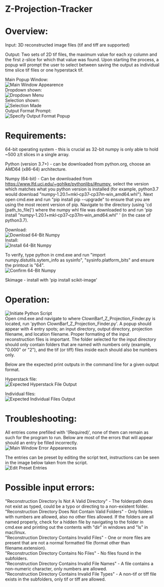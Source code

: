 # Z-Projection-Tracker

# Overview:  
  Input: 3D reconstructed image files (tif and tiff are supported)  
    
  Output: Two sets of 2D tif files, the maximum value for each xy column and the first z-slice for which that value was found.  Upon starting the process, a popup will prompt the user to select between saving the output as individual time slice tif files or one hyperstack tif.  
    
  Main Popup Window:   
    ![](Readme_Help_Images/Main_Popup_Appearence.PNG?raw=true "Main Window Appearence")  
  Dropdown shown:  
     ![](Readme_Help_Images/Main_Popup_Appearance_Dropdown.PNG?raw=true "Dropdown Menu")  
  Selection shown:  
    ![](Readme_Help_Images/Main_Popup_Appearence_With_Selection.PNG?raw=true "Selection Made")  
  Output Format Prompt:  
    ![](Readme_Help_Images/Output_Format_Selection_Popup.PNG?raw=true "Specify Output Format Popup")


# Requirements:  
  64-bit operating system - this is crucial as 32-bit numpy is only able to hold ~500 z/t slices in a single array.
    
  Python (version 3.7+) - can be downloaded from python.org, choose an AMD64 (x86-64) architecture.
    
  Numpy (64-bit) - Can be downloaded from https://www.lfd.uci.edu/~gohlke/pythonlibs/#numpy, select the version which matches what you python version is installed (for example, python3.7 would download "numpy‑1.20.1+mkl‑cp37‑cp37m‑win_amd64.whl").  Next open cmd.exe and run "pip install pip --upgrade" to ensure that you are using the most recent version of pip.  Navigate to the directory (using 'cd [path_to_file]') where the numpy whl file was downloaded to and run 'pip install "numpy‑1.20.1+mkl‑cp37‑cp37m‑win_amd64.whl" ' (in the case of python3.7).  
  
  Download:  
  ![](Readme_Help_Images/64bit_Numpy_Download.PNG?raw=true "Download 64-Bit Numpy")  
  Install:  
  ![](Readme_Help_Images/Install_64bit_Numpy.PNG?raw=true "Install 64-Bit Numpy")  
    
  To verify, type python in cmd.exe and run "import numpy.distutils.sytem_info as sysinfo", "sysinfo.platform_bits" and ensure the printout is "64".  
  ![](Readme_Help_Images/Verify_64bit_Numpy.PNG?raw=true "Confirm 64-Bit Numpy")
    
  Skimage - install with 'pip install scikit-image'

# Operation:  
  ![](Readme_Help_Images/Run_Python_Script.PNG?raw=true "Initiate Python Script")  
  Open cmd.exe and navigate to where ClownBarf_Z_Projection_Finder.py is located, run 'python ClownBarf_Z_Projection_Finder.py'.  A popup should appear with 4 entry spots; an input directory, output directory, projection filename, and location filename.  Proper formating of the input reconstruction files is important.  The folder selected for the input directory should only contain folders that are named with numbers only (example, "0.000" or "2"), and the tif (or tiff) files inside each should also be numbers only.  
    
  Below are the expected print outputs in the command line for a given output format.  
    
  Hyperstack file:  
  ![](Readme_Help_Images/Readout_Hyperstack_File_Format.PNG?raw=true "Expected Hyperstack File Output")  
    
  Individual files:  
  ![](Readme_Help_Images/Readout_Individual_File_Format.PNG?raw=true "Expected Individual Files Output")  
  
# Troubleshooting:  
  All entries come prefilled with '(Required)', none of them can remain as such for the program to run.  Below are most of the errors that will appear should an entry be filled incorrectly.  
  ![](Readme_Help_Images/Main_Popup_Error_Format.PNG?raw=true "Main Window Error Appearences")  
    
  The entries can be preset by editing the script text, instructions can be seen in the image below taken from the script.  
  ![](Readme_Help_Images/Pre_Set_Entries.PNG?raw=true "Edit Preset Entries")
  
# Possible input errors:  
  "Reconstruction Directory Is Not A Valid Directory" - The folderpath does not exist as typed, could be a typo or directing to a non-existent folder.  
  "Reconstruction Directory Does Not Contain Valid Folders" - Only folders with numbers are allowed, also no other files allowed.  If the folders are all named properly, check for a hidden file by navigating to the folder in cmd.exe and printing out the contents with "dir" in windows and "ls" in mac/linux.  
  "Reconstruction Directory Contains Invalid Files" - One or more files are present that are not a normal formatted file (format other than filename.extension).  
  "Reconstruction Directory Contains No Files" - No files found in the subfolders.  
  "Reconstruction Directory Contains Invalid File Names" - A file contains a non-numeric character, only numbers are allowed.  
  "Reconstruction Directory Contains Invalid File Types" - A non-tif or tiff file exists in the subfolders, only tif or tiff are allowed. 
